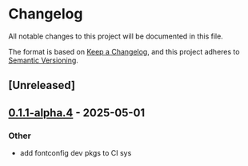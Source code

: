 # Changelog

All notable changes to this project will be documented in this file.

The format is based on [Keep a Changelog](https://keepachangelog.com/en/1.0.0/),
and this project adheres to [Semantic Versioning](https://semver.org/spec/v2.0.0.html).

## [Unreleased]

## [0.1.1-alpha.4](https://github.com/flashbots/contender/releases/tag/contender_testfile-v0.1.1-alpha.4) - 2025-05-01

### Other

- add fontconfig dev pkgs to CI sys
